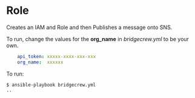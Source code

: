 # Role

Creates an IAM and Role and then Publishes a message onto SNS.

To run, change the values for the **org_name** in *bridgecrew.yml* to be your own.

```yaml
    api_token: xxxxx-xxxx-xxx-xxx
    org_name:  xxxxxx
```

To run:

```shell
$ ansible-playbook bridgecrew.yml
..
```
